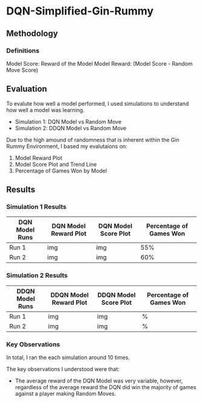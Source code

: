 # DQN-Simplified-Gin-Rummy

## Methodology

### Definitions

Model Score: Reward of the Model
Model Reward: (Model Score - Random Move Score)

## Evaluation

To evalute how well a model performed, I used simulations to understand how well a model was learning.

- Simulation 1: DQN Model vs Random Move 
- Simulation 2: DDQN Model vs Random Move

Due to the high amound of randomness that is inherent within the Gin Rummy Environment, I based my evalutaions on:

1. Model Reward Plot
2. Model Score Plot and Trend Line
3. Percentage of Games Won by Model

## Results

### Simulation 1 Results

| DQN Model Runs | DQN Model Reward Plot | DQN Model Score Plot | Percentage of Games Won |
| --- | --- | --- | --- |
| Run 1 | img  | img  | 55%  | 
| Run 2  | img | img  | 60%  | 

### Simulation 2 Results

| DDQN Model Runs | DDQN Model Reward Plot | DDQN Model Score Plot | Percentage of Games Won |
| --- | --- | --- | --- |
| Run 1 | img  | img  | %  | 
| Run 2  | img | img  | %  | 

### Key Observations

In total, I ran the each simulation around 10 times. 

The key observations I understood were that:
- The average reward of the DQN Model was very variable, however, regardless of the average reward the DQN did win the majority of games against a player making Random Moves.
